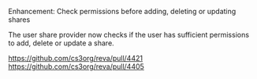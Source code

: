 Enhancement: Check permissions before adding, deleting or updating shares

The user share provider now checks if the user has sufficient permissions to
add, delete or update a share.

https://github.com/cs3org/reva/pull/4421
https://github.com/cs3org/reva/pull/4405

